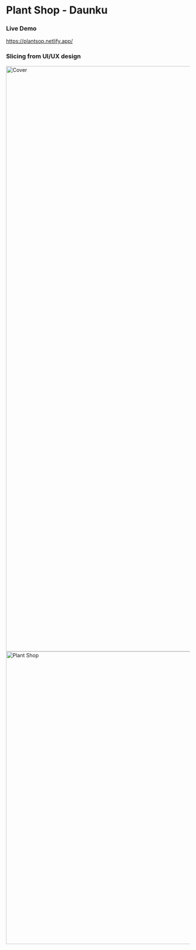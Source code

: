 # Plant Shop - Daunku

### Live Demo

https://plantsop.netlify.app/

### Slicing from UI/UX design

<img width="1600" alt="Cover" src="https://user-images.githubusercontent.com/60416437/175761310-c592c1d9-51ed-4ff3-b634-e96f7f6e5b73.png">

<img width="800" alt="Plant Shop" src="https://user-images.githubusercontent.com/60416437/175761390-bcc7835a-aefb-4ae2-95f5-5b8b30e99683.png">
